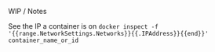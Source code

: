 WIP / Notes

See the IP a container is on `docker inspect -f '{{range.NetworkSettings.Networks}}{{.IPAddress}}{{end}}' container_name_or_id`
